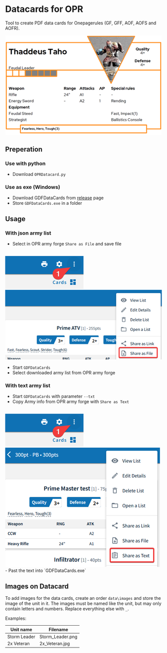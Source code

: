 # Datacards for OPR

Tool to create PDF data cards for Onepagerules (GF, GFF, AOF, AOFS and AOFR).

<img src="img/datacard.gif">

## Preperation

### Use with python

- Download `OPRDatacard.py`

### Use as exe (Windows)

- Download GDFDataCards from [release](https://github.com/JackGruber/OPRDataCards/releases) page
- Store `GDFDataCards.exe` in a folder

## Usage

### With json army list

- Select in OPR army forge `Share as File` and save file
<br/>
<img src="img/opr_army_forge_option.png"><br/>
<img src="img/opr_army_forge_json2.png"><br/>

- Start `GDFDataCards`
- Select downloaded army list from OPR army forge

### With text army list

- Start `GDFDataCards` with parameter `--txt`
- Copy Army info from OPR army forge with `Share as Text`
<br/>
<img src="img/opr_army_forge_option.png"><br/>
<img src="img/opr_army_forge_txt2.png">
- Past the text into `GDFDataCards.exe`

## Images on Datacard

To add images for the data cards, create an order `data\images` and store the image of the unit in it. The images must be named like the unit, but may only contain letters and numbers. Replace everything else with `_`.

Examples:

|Unit name|Filename|
|---|---|
|Storm Leader|Storm_Leader.png|
|2x Veteran|2x_Veteran.jpg|
